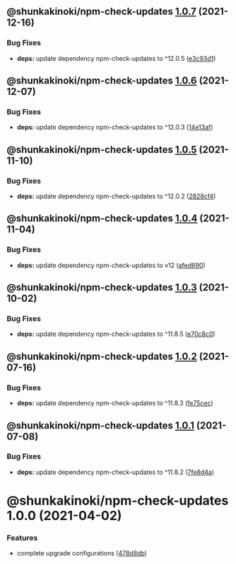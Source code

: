 ## @shunkakinoki/npm-check-updates [1.0.7](https://github.com/shunkakinoki/configurations/compare/@shunkakinoki/npm-check-updates@1.0.6...@shunkakinoki/npm-check-updates@1.0.7) (2021-12-16)

### Bug Fixes

- **deps:** update dependency npm-check-updates to ^12.0.5 ([e3c93d1](https://github.com/shunkakinoki/configurations/commit/e3c93d1a1beea4f33f527deaab7981f39bb9d1a8))

## @shunkakinoki/npm-check-updates [1.0.6](https://github.com/shunkakinoki/configurations/compare/@shunkakinoki/npm-check-updates@1.0.5...@shunkakinoki/npm-check-updates@1.0.6) (2021-12-07)

### Bug Fixes

- **deps:** update dependency npm-check-updates to ^12.0.3 ([14e13af](https://github.com/shunkakinoki/configurations/commit/14e13afd0b70dbafb62fac1c6bb0a562d93e14de))

## @shunkakinoki/npm-check-updates [1.0.5](https://github.com/shunkakinoki/configurations/compare/@shunkakinoki/npm-check-updates@1.0.4...@shunkakinoki/npm-check-updates@1.0.5) (2021-11-10)

### Bug Fixes

- **deps:** update dependency npm-check-updates to ^12.0.2 ([2828cf4](https://github.com/shunkakinoki/configurations/commit/2828cf449239b3242002e5c2e983601fb1950681))

## @shunkakinoki/npm-check-updates [1.0.4](https://github.com/shunkakinoki/configurations/compare/@shunkakinoki/npm-check-updates@1.0.3...@shunkakinoki/npm-check-updates@1.0.4) (2021-11-04)

### Bug Fixes

- **deps:** update dependency npm-check-updates to v12 ([afed690](https://github.com/shunkakinoki/configurations/commit/afed690c9506033b5fb09015b8b22590c4b2ffd6))

## @shunkakinoki/npm-check-updates [1.0.3](https://github.com/shunkakinoki/configurations/compare/@shunkakinoki/npm-check-updates@1.0.2...@shunkakinoki/npm-check-updates@1.0.3) (2021-10-02)

### Bug Fixes

- **deps:** update dependency npm-check-updates to ^11.8.5 ([e70c8c0](https://github.com/shunkakinoki/configurations/commit/e70c8c06698d7eed011c817bd02ddab59e21b548))

## @shunkakinoki/npm-check-updates [1.0.2](https://github.com/shunkakinoki/configurations/compare/@shunkakinoki/npm-check-updates@1.0.1...@shunkakinoki/npm-check-updates@1.0.2) (2021-07-16)

### Bug Fixes

- **deps:** update dependency npm-check-updates to ^11.8.3 ([fe75cec](https://github.com/shunkakinoki/configurations/commit/fe75cec512bc13876c1ca79feff0bad47811f933))

## @shunkakinoki/npm-check-updates [1.0.1](https://github.com/shunkakinoki/configurations/compare/@shunkakinoki/npm-check-updates@1.0.0...@shunkakinoki/npm-check-updates@1.0.1) (2021-07-08)

### Bug Fixes

- **deps:** update dependency npm-check-updates to ^11.8.2 ([7fe8d4a](https://github.com/shunkakinoki/configurations/commit/7fe8d4a0f77ae9f5a690ae171e9d7acd5432defa))

# @shunkakinoki/npm-check-updates 1.0.0 (2021-04-02)

### Features

- complete upgrade configurations ([478d8db](https://github.com/shunkakinoki/configurations/commit/478d8db3afc1157e242d47bc9439256b18849952))
